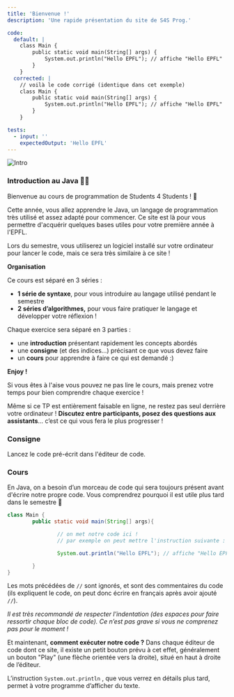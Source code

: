 ```yaml
---
title: 'Bienvenue !'
description: 'Une rapide présentation du site de S4S Prog.'

code:
  default: |
    class Main {
        public static void main(String[] args) {
            System.out.println("Hello EPFL"); // affiche "Hello EPFL"
        }
    }
  corrected: |
    // voilà le code corrigé (identique dans cet exemple)
    class Main {
        public static void main(String[] args) {
            System.out.println("Hello EPFL"); // affiche "Hello EPFL"
        }
    }

tests:
  - input: ''
    expectedOutput: 'Hello EPFL'
---
```


![Intro](/banner/intro.png)

### Introduction au Java 👨‍💻

Bienvenue au cours de programmation de Students 4 Students ! 🎉

Cette année, vous allez apprendre le Java, un langage de programmation très utilisé et assez adapté pour commencer. Ce site est là pour vous permettre d'acquérir quelques bases utiles pour votre première année à l'EPFL.

Lors du semestre, vous utiliserez un logiciel installé sur votre ordinateur pour lancer le code, mais ce sera très similaire à ce site !

**Organisation**

Ce cours est séparé en 3 séries :

- **1 série de syntaxe**, pour vous introduire au langage utilisé pendant le semestre
- **2 séries d’algorithmes,** pour vous faire pratiquer le langage et développer votre réflexion !

Chaque exercice sera séparé en 3 parties :

- une **introduction** présentant rapidement les concepts abordés
- une **consigne** (et des indices...) précisant ce que vous devez faire
- un **cours** pour apprendre à faire ce qui est demandé :)

**Enjoy !**

Si vous êtes à l'aise vous pouvez ne pas lire le cours, mais prenez votre temps pour bien comprendre chaque exercice !

Même si ce TP est entièrement faisable en ligne, ne restez pas seul derrière votre ordinateur ! **Discutez entre participants, posez des questions aux assistants**… c’est ce qui vous fera le plus progresser !

### Consigne

Lancez le code pré-écrit dans l'éditeur de code.

### Cours

En Java, on a besoin d’un morceau de code qui sera toujours présent avant d'écrire notre propre code. Vous comprendrez pourquoi il est utile plus tard dans le semestre 🙂

```java
class Main {
		public static void main(String[] args){

				// on met notre code ici !
				// par exemple on peut mettre l'instruction suivante :

				System.out.println("Hello EPFL"); // affiche "Hello EPFL"

		}
}
```

Les mots précédées de `//` sont ignorés, et sont des commentaires du code (ils expliquent le code, on peut donc écrire en français après avoir ajouté `//`).

_Il est très recommandé de respecter l’indentation (des espaces pour faire ressortir chaque bloc de code). Ce n’est pas grave si vous ne comprenez pas pour le moment !_

Et maintenant, **comment exécuter notre code ?** Dans chaque éditeur de code dont ce site, il existe un petit bouton prévu à cet effet, généralement un bouton "Play" (une flèche orientée vers la droite), situé en haut à droite de l’éditeur.

L’instruction `System.out.println` , que vous verrez en détails plus tard, permet à votre programme d’afficher du texte.
